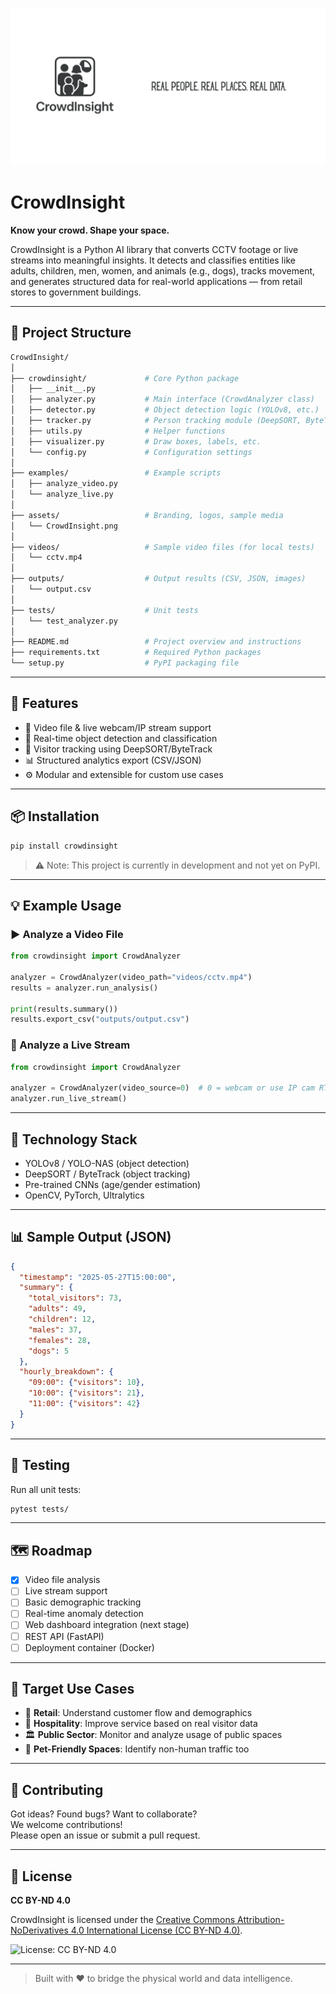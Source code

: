 <p align="center">
  <img src="assets/CrowdInsight.png" alt="CrowdInsight Logo" width="1000px"/>
</p>

# CrowdInsight

**Know your crowd. Shape your space.**

CrowdInsight is a Python AI library that converts CCTV footage or live streams into meaningful insights. It detects and classifies entities like adults, children, men, women, and animals (e.g., dogs), tracks movement, and generates structured data for real-world applications — from retail stores to government buildings.

---

## 📁 Project Structure

```bash
CrowdInsight/
│
├── crowdinsight/             # Core Python package
│   ├── __init__.py
│   ├── analyzer.py           # Main interface (CrowdAnalyzer class)
│   ├── detector.py           # Object detection logic (YOLOv8, etc.)
│   ├── tracker.py            # Person tracking module (DeepSORT, ByteTrack)
│   ├── utils.py              # Helper functions
│   ├── visualizer.py         # Draw boxes, labels, etc.
│   └── config.py             # Configuration settings
│
├── examples/                 # Example scripts
│   ├── analyze_video.py
│   └── analyze_live.py
│
├── assets/                   # Branding, logos, sample media
│   └── CrowdInsight.png
│
├── videos/                   # Sample video files (for local tests)
│   └── cctv.mp4
│
├── outputs/                  # Output results (CSV, JSON, images)
│   └── output.csv
│
├── tests/                    # Unit tests
│   └── test_analyzer.py
│
├── README.md                 # Project overview and instructions
├── requirements.txt          # Required Python packages
└── setup.py                  # PyPI packaging file
```

---

## 🚀 Features

- 🎥 Video file & live webcam/IP stream support  
- 🧠 Real-time object detection and classification  
- 📍 Visitor tracking using DeepSORT/ByteTrack  
- 📊 Structured analytics export (CSV/JSON)  
- ⚙️ Modular and extensible for custom use cases  

---

## 📦 Installation

```bash
pip install crowdinsight
```

> ⚠️ Note: This project is currently in development and not yet on PyPI.

---

## 💡 Example Usage

### ▶️ Analyze a Video File

```python
from crowdinsight import CrowdAnalyzer

analyzer = CrowdAnalyzer(video_path="videos/cctv.mp4")
results = analyzer.run_analysis()

print(results.summary())
results.export_csv("outputs/output.csv")
```

### 📡 Analyze a Live Stream

```python
from crowdinsight import CrowdAnalyzer

analyzer = CrowdAnalyzer(video_source=0)  # 0 = webcam or use IP cam RTSP
analyzer.run_live_stream()
```

---

## 🧠 Technology Stack

- YOLOv8 / YOLO-NAS (object detection)  
- DeepSORT / ByteTrack (object tracking)  
- Pre-trained CNNs (age/gender estimation)  
- OpenCV, PyTorch, Ultralytics  

---

## 📊 Sample Output (JSON)

```json
{
  "timestamp": "2025-05-27T15:00:00",
  "summary": {
    "total_visitors": 73,
    "adults": 49,
    "children": 12,
    "males": 37,
    "females": 28,
    "dogs": 5
  },
  "hourly_breakdown": {
    "09:00": {"visitors": 10},
    "10:00": {"visitors": 21},
    "11:00": {"visitors": 42}
  }
}
```

---

## 🧪 Testing

Run all unit tests:

```bash
pytest tests/
```

---

## 🗺️ Roadmap

- [x] Video file analysis  
- [ ] Live stream support  
- [ ] Basic demographic tracking  
- [ ] Real-time anomaly detection  
- [ ] Web dashboard integration (next stage)  
- [ ] REST API (FastAPI)  
- [ ] Deployment container (Docker)  

---

## 🎯 Target Use Cases

- 🏪 **Retail**: Understand customer flow and demographics  
- 🏨 **Hospitality**: Improve service based on real visitor data  
- 🏛️ **Public Sector**: Monitor and analyze usage of public spaces  
- 🐾 **Pet-Friendly Spaces**: Identify non-human traffic too  

---

## 🤝 Contributing

Got ideas? Found bugs? Want to collaborate?  
We welcome contributions!  
Please open an issue or submit a pull request.

---

## 📄 License

**CC BY-ND 4.0**  

CrowdInsight is licensed under the [Creative Commons Attribution-NoDerivatives 4.0 International License (CC BY-ND 4.0)](https://creativecommons.org/licenses/by-nd/4.0/).

![License: CC BY-ND 4.0](https://creativecommons.org/licenses/by-nd/4.0/)

---

> Built with ❤️ to bridge the physical world and data intelligence.
